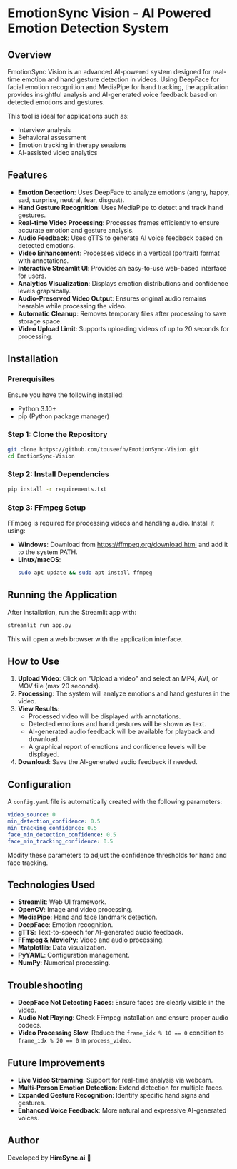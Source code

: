 # EmotionSync Vision - AI Powered Emotion Detection System

## Overview
EmotionSync Vision is an advanced AI-powered system designed for real-time emotion and hand gesture detection in videos. Using DeepFace for facial emotion recognition and MediaPipe for hand tracking, the application provides insightful analysis and AI-generated voice feedback based on detected emotions and gestures.

This tool is ideal for applications such as:
- Interview analysis
- Behavioral assessment
- Emotion tracking in therapy sessions
- AI-assisted video analytics

## Features
- **Emotion Detection**: Uses DeepFace to analyze emotions (angry, happy, sad, surprise, neutral, fear, disgust).
- **Hand Gesture Recognition**: Uses MediaPipe to detect and track hand gestures.
- **Real-time Video Processing**: Processes frames efficiently to ensure accurate emotion and gesture analysis.
- **Audio Feedback**: Uses gTTS to generate AI voice feedback based on detected emotions.
- **Video Enhancement**: Processes videos in a vertical (portrait) format with annotations.
- **Interactive Streamlit UI**: Provides an easy-to-use web-based interface for users.
- **Analytics Visualization**: Displays emotion distributions and confidence levels graphically.
- **Audio-Preserved Video Output**: Ensures original audio remains hearable while processing the video.
- **Automatic Cleanup**: Removes temporary files after processing to save storage space.
- **Video Upload Limit**: Supports uploading videos of up to 20 seconds for processing.


## Installation

### Prerequisites
Ensure you have the following installed:
- Python 3.10+
- pip (Python package manager)

### Step 1: Clone the Repository
```sh
git clone https://github.com/touseefh/EmotionSync-Vision.git
cd EmotionSync-Vision
```

### Step 2: Install Dependencies
```sh
pip install -r requirements.txt
```

### Step 3: FFmpeg Setup
FFmpeg is required for processing videos and handling audio. Install it using:
- **Windows**: Download from https://ffmpeg.org/download.html and add it to the system PATH.
- **Linux/macOS**:
  ```bash
  sudo apt update && sudo apt install ffmpeg
  ```

## Running the Application
After installation, run the Streamlit app with:

```bash
streamlit run app.py
```

This will open a web browser with the application interface.

## How to Use
1. **Upload Video**: Click on "Upload a video" and select an MP4, AVI, or MOV file (max 20 seconds).
2. **Processing**: The system will analyze emotions and hand gestures in the video.
3. **View Results**:
   - Processed video will be displayed with annotations.
   - Detected emotions and hand gestures will be shown as text.
   - AI-generated audio feedback will be available for playback and download.
   - A graphical report of emotions and confidence levels will be displayed.
4. **Download**: Save the AI-generated audio feedback if needed.

## Configuration
A `config.yaml` file is automatically created with the following parameters:

```yaml
video_source: 0
min_detection_confidence: 0.5
min_tracking_confidence: 0.5
face_min_detection_confidence: 0.5
face_min_tracking_confidence: 0.5
```

Modify these parameters to adjust the confidence thresholds for hand and face tracking.



## Technologies Used
- **Streamlit**: Web UI framework.
- **OpenCV**: Image and video processing.
- **MediaPipe**: Hand and face landmark detection.
- **DeepFace**: Emotion recognition.
- **gTTS**: Text-to-speech for AI-generated audio feedback.
- **FFmpeg & MoviePy**: Video and audio processing.
- **Matplotlib**: Data visualization.
- **PyYAML**: Configuration management.
- **NumPy**: Numerical processing.

## Troubleshooting
- **DeepFace Not Detecting Faces**: Ensure faces are clearly visible in the video.
- **Audio Not Playing**: Check FFmpeg installation and ensure proper audio codecs.
- **Video Processing Slow**: Reduce the `frame_idx % 10 == 0` condition to `frame_idx % 20 == 0` in `process_video`.

## Future Improvements
- **Live Video Streaming**: Support for real-time analysis via webcam.
- **Multi-Person Emotion Detection**: Extend detection for multiple faces.
- **Expanded Gesture Recognition**: Identify specific hand signs and gestures.
- **Enhanced Voice Feedback**: More natural and expressive AI-generated voices.

## Author
Developed by **HireSync.ai** 🚀

